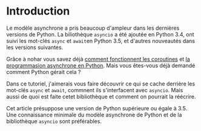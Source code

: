 # Introduction

Le modèle asynchrone a pris beaucoup d'ampleur dans les dernières versions de Python.
La biliothèque `asyncio` a été ajoutée en Python 3.4, ont suivi les mot-clés `async` et `await`en Python 3.5, et d'autres nouveautés dans les versions suivantes.

Grâce à nohar vous savez déjà [comment fonctionnent les coroutines](https://zestedesavoir.com/articles/152/la-puissance-cachee-des-coroutines/) et [la programmasion asynchrone en Python](https://zestedesavoir.com/articles/1568/decouvrons-la-programmation-asynchrone-en-python/).
Mais vous êtes-vous déjà demandé comment Python gérait cela ?

Dans ce tutoriel, j'aimerais vous faire découvrir ce qui se cache derrière les mot-clés `async` et `await`, commnent ils s'interfacent avec `asyncio`.
Mais aussi de quoi est faite cetet bibliothèque et comment on pourrait la réécrire.

Cet article présuppose une version de Python supérieure ou égale à 3.5.
Une connaissance minimale du modèle asynchrone de Python et de la bibliothèque `asyncio` sont préférables.
